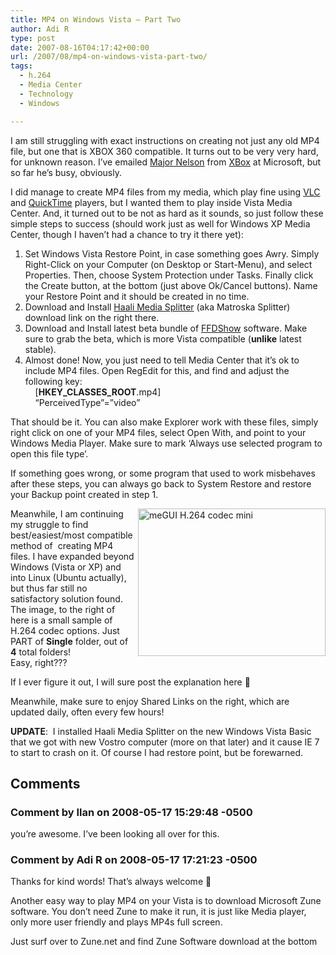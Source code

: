 ```yaml
---
title: MP4 on Windows Vista – Part Two
author: Adi R
type: post
date: 2007-08-16T04:17:42+00:00
url: /2007/08/mp4-on-windows-vista-part-two/
tags:
  - h.264
  - Media Center
  - Technology
  - Windows

---
```

I am still struggling with exact instructions on creating not just any old MP4 file, but one that is XBOX 360 compatible. It turns out to be very very hard, for unknown reason. I&#8217;ve emailed <a target="_blank" href="http://www.majornelson.com">Major Nelson</a> from <a target="_blank" href="http://www.xbox.com">XBox</a> at Microsoft, but so far he&#8217;s busy, obviously.

I did manage to create MP4 files from my media, which play fine using <a target="_blank" href="http://www.videolan.org/vlc/">VLC</a> and <a target="_blank" href="http://www.apple.com/quicktime/">QuickTime</a> players, but I wanted them to play inside Vista Media Center. And, it turned out to be not as hard as it sounds, so just follow these simple steps to success (should work just as well for Windows XP Media Center, though I haven&#8217;t had a chance to try it there yet):

  1. Set Windows Vista Restore Point, in case something goes Awry. Simply Right-Click on your Computer (on Desktop or Start-Menu), and select Properties. Then, choose System Protection under Tasks. Finally click the Create button, at the bottom (just above Ok/Cancel buttons). Name your Restore Point and it should be created in no time.
  2. Download and Install <a target="_blank" href="http://haali.cs.msu.ru/mkv/">Haali Media Splitter</a> (aka Matroska Splitter) download link on the right there.
  3. Download and Install latest beta bundle of <a target="_blank" href="http://www.afterdawn.com/software/video_software/codecs_and_filters/ffdshow.cfm">FFDShow</a> software. Make sure to grab the beta, which is more Vista compatible (**unlike** latest stable).
  4. Almost done! Now, you just need to tell Media Center that it&#8217;s ok to include MP4 files. Open RegEdit for this, and find and adjust the following key:  
        [**HKEY\_CLASSES\_ROOT**.mp4]  
        &#8220;PerceivedType&#8221;=&#8221;video&#8221;

That should be it. You can also make Explorer work with these files, simply right click on one of your MP4 files, select Open With, and point to your Windows Media Player. Make sure to mark &#8216;Always use selected program to open this file type&#8217;.

If something goes wrong, or some program that used to work misbehaves after these steps, you can always go back to System Restore and restore your Backup point created in step 1.

<a atomicselection="true" href="https://i2.wp.com/www.adir1.com//uploads/2007/08/megui-h.264-codec-mini.jpg"><img border="0" align="right" width="300" src="https://i2.wp.com/www.adir1.com//uploads/2007/08/megui-h.264-codec-mini-thumb.jpg?resize=300%2C236" alt="meGUI H.264 codec mini" height="236" style="margin: 0px 0px 0px 5px; border: 0px" data-recalc-dims="1" /></a>Meanwhile, I am continuing my struggle to find best/easiest/most compatible method of  creating MP4 files. I have expanded beyond Windows (Vista or XP) and into Linux (Ubuntu actually), but thus far still no satisfactory solution found. The image, to the right of here is a small sample of H.264 codec options. Just PART of **Single** folder, out of **4** total folders!  
Easy, right???

If I ever figure it out, I will sure post the explanation here 🙂

Meanwhile, make sure to enjoy Shared Links on the right, which are updated daily, often every few hours!

**UPDATE**:  I installed Haali Media Splitter on the new Windows Vista Basic that we got with new Vostro computer (more on that later) and it cause IE 7 to start to crash on it. Of course I had restore point, but be forewarned.

## Comments

### Comment by Ilan on 2008-05-17 15:29:48 -0500
you&#8217;re awesome. I&#8217;ve been looking all over for this.

### Comment by Adi R on 2008-05-17 17:21:23 -0500
Thanks for kind words! That&#8217;s always welcome 🙂

Another easy way to play MP4 on your Vista is to download Microsoft Zune software. You don&#8217;t need Zune to make it run, it is just like Media player, only more user friendly and plays MP4s full screen.

Just surf over to Zune.net and find Zune Software download at the bottom